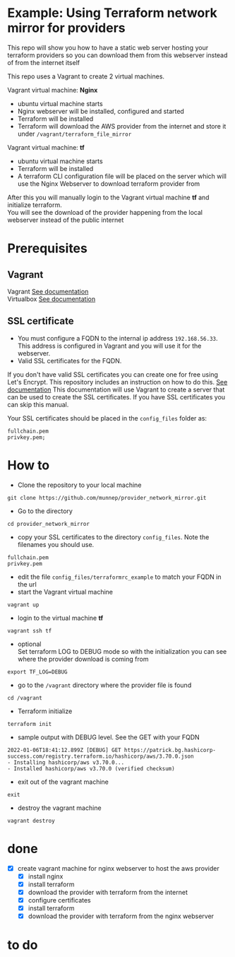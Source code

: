 # Example: Using Terraform network mirror for providers

This repo will show you how to have a static web server hosting your terraform providers so you can download them from this webserver instead of from the internet itself

This repo uses a Vagrant to create 2 virtual machines.

Vagrant virtual machine: **Nginx**
- ubuntu virtual machine starts
- Nginx webserver will be installed, configured and started
- Terraform will be installed
- Terraform will download the AWS provider from the internet and store it under ```/vagrant/terraform_file_mirror```

Vagrant virtual machine: **tf**
- ubuntu virtual machine starts
- Terraform will be installed
- A terraform CLI configuration file will be placed on the server which will use the Nginx Webserver to download terraform provider from

After this you will manually login to the Vagrant virtual machine **tf** and initialize terraform.  
You will see the download of the provider happening from the local webserver instead of the public internet

# Prerequisites

## Vagrant
Vagrant [See documentation](https://www.vagrantup.com/docs/installation)  
Virtualbox [See documentation](https://www.virtualbox.org/wiki/Downloads)

## SSL certificate
- You must configure a FQDN to the internal ip address ```192.168.56.33```. This address is configured in Vagrant and you will use it for the webserver. 
- Valid SSL certificates for the FQDN. 

If you don't have valid SSL certificates you can create one for free using Let's Encrypt. This repository includes an instruction on how to do this. [See documentation](nginx_create_certificate/README.md) This documentation will use Vagrant to create a server that can be used to create the SSL certificates. If you have SSL certificates you can skip this manual.    

Your SSL certificates should be placed in the ```config_files``` folder
as:
```
fullchain.pem 
privkey.pem; 
```

# How to

- Clone the repository to your local machine
```
git clone https://github.com/munnep/provider_network_mirror.git
```
- Go to the directory
```
cd provider_network_mirror
```
- copy your SSL certificates to the directory ```config_files```. Note the filenames you should use. 
```
fullchain.pem
privkey.pem
```
- edit the file ```config_files/terraformrc_example``` to match your FQDN in the url
- start the Vagrant virtual machine
```
vagrant up
```
- login to the virtual machine **tf**
```
vagrant ssh tf
```
- optional   
Set terraform LOG to DEBUG mode so with the initialization you can see where the provider download is coming from
```
export TF_LOG=DEBUG
```
- go to the ```/vagrant``` directory where the provider file is found
```
cd /vagrant
```
- Terraform initialize
```
terraform init
```
- sample output with DEBUG level. See the GET with your FQDN
```
2022-01-06T18:41:12.899Z [DEBUG] GET https://patrick.bg.hashicorp-success.com/registry.terraform.io/hashicorp/aws/3.70.0.json
- Installing hashicorp/aws v3.70.0...
- Installed hashicorp/aws v3.70.0 (verified checksum)
```
- exit out of the vagrant machine
```
exit
```
- destroy the vagrant machine
```
vagrant destroy
```


# done
- [x] create vagrant machine for nginx webserver to host the aws provider 
    - [x] install nginx
    - [x] install terraform
    - [x] download the provider with terraform from the internet
    - [x] configure certificates
    - [x] install terraform
    - [x] download the provider with terraform from the nginx webserver

# to do


